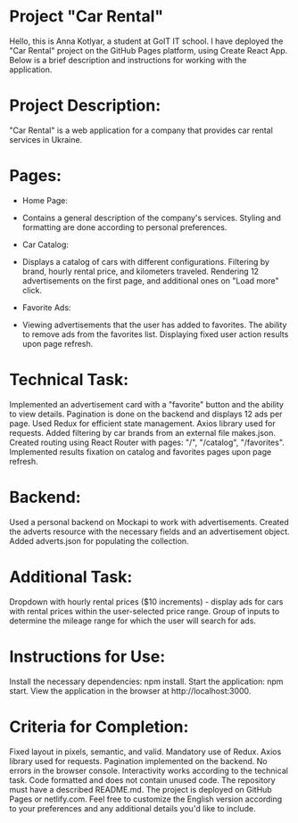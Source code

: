 # Project "Car Rental"

Hello, this is Anna Kotlyar, a student at GoIT IT school. I have deployed the "Car Rental" project on the GitHub Pages platform, using Create React App. Below is a brief description and instructions for working with the application.


# Project Description:

"Car Rental" is a web application for a company that provides car rental services in Ukraine.


# Pages:

- Home Page:
- Contains a general description of the company's services.
Styling and formatting are done according to personal preferences.

- Car Catalog:
- Displays a catalog of cars with different configurations.
Filtering by brand, hourly rental price, and kilometers traveled.
Rendering 12 advertisements on the first page, and additional ones on "Load more" click.

- Favorite Ads:
- Viewing advertisements that the user has added to favorites.
The ability to remove ads from the favorites list.
Displaying fixed user action results upon page refresh.


# Technical Task:

Implemented an advertisement card with a "favorite" button and the ability to view details.
Pagination is done on the backend and displays 12 ads per page.
Used Redux for efficient state management.
Axios library used for requests.
Added filtering by car brands from an external file makes.json.
Created routing using React Router with pages: "/", "/catalog", "/favorites".
Implemented results fixation on catalog and favorites pages upon page refresh.


# Backend:

Used a personal backend on Mockapi to work with advertisements.
Created the adverts resource with the necessary fields and an advertisement object.
Added adverts.json for populating the collection.


# Additional Task:

Dropdown with hourly rental prices ($10 increments) - display ads for cars with rental prices within the user-selected price range.
Group of inputs to determine the mileage range for which the user will search for ads.


# Instructions for Use:

Install the necessary dependencies: npm install.
Start the application: npm start.
View the application in the browser at http://localhost:3000.


# Criteria for Completion:

Fixed layout in pixels, semantic, and valid.
Mandatory use of Redux.
Axios library used for requests.
Pagination implemented on the backend.
No errors in the browser console.
Interactivity works according to the technical task.
Code formatted and does not contain unused code.
The repository must have a described README.md.
The project is deployed on GitHub Pages or netlify.com.
Feel free to customize the English version according to your preferences and any additional details you'd like to include.

